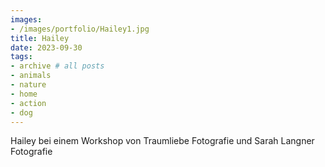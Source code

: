 ```yaml
---
images:
- /images/portfolio/Hailey1.jpg
title: Hailey
date: 2023-09-30
tags:
- archive # all posts
- animals
- nature
- home
- action
- dog
---
```

Hailey bei einem Workshop von Traumliebe Fotografie und Sarah Langner Fotografie